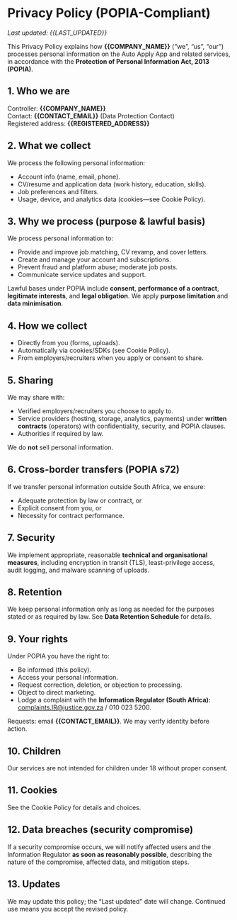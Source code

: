 # Privacy Policy (POPIA-Compliant)

_Last updated: {{LAST_UPDATED}}_

This Privacy Policy explains how **{{COMPANY_NAME}}** (“we”, “us”, “our”) processes personal information on the Auto Apply App and related services, in accordance with the **Protection of Personal Information Act, 2013 (POPIA)**.

## 1. Who we are
Controller: **{{COMPANY_NAME}}**  
Contact: **{{CONTACT_EMAIL}}** (Data Protection Contact)  
Registered address: **{{REGISTERED_ADDRESS}}**

## 2. What we collect
We process the following personal information:
- Account info (name, email, phone).
- CV/resume and application data (work history, education, skills).
- Job preferences and filters.
- Usage, device, and analytics data (cookies—see Cookie Policy).

## 3. Why we process (purpose & lawful basis)
We process personal information to:
- Provide and improve job matching, CV revamp, and cover letters.
- Create and manage your account and subscriptions.
- Prevent fraud and platform abuse; moderate job posts.
- Communicate service updates and support.

Lawful bases under POPIA include **consent**, **performance of a contract**, **legitimate interests**, and **legal obligation**. We apply **purpose limitation** and **data minimisation**.

## 4. How we collect
- Directly from you (forms, uploads).
- Automatically via cookies/SDKs (see Cookie Policy).
- From employers/recruiters when you apply or consent to share.

## 5. Sharing
We may share with:
- Verified employers/recruiters you choose to apply to.
- Service providers (hosting, storage, analytics, payments) under **written contracts** (operators) with confidentiality, security, and POPIA clauses.
- Authorities if required by law.

We do **not** sell personal information.

## 6. Cross-border transfers (POPIA s72)
If we transfer personal information outside South Africa, we ensure:
- Adequate protection by law or contract, or
- Explicit consent from you, or
- Necessity for contract performance.

## 7. Security
We implement appropriate, reasonable **technical and organisational measures**, including encryption in transit (TLS), least-privilege access, audit logging, and malware scanning of uploads.

## 8. Retention
We keep personal information only as long as needed for the purposes stated or as required by law. See **Data Retention Schedule** for details.

## 9. Your rights
Under POPIA you have the right to:
- Be informed (this policy).
- Access your personal information.
- Request correction, deletion, or objection to processing.
- Object to direct marketing.
- Lodge a complaint with the **Information Regulator (South Africa)**: complaints.IR@justice.gov.za / 010 023 5200.

Requests: email **{{CONTACT_EMAIL}}**. We may verify identity before action.

## 10. Children
Our services are not intended for children under 18 without proper consent.

## 11. Cookies
See the Cookie Policy for details and choices.

## 12. Data breaches (security compromise)
If a security compromise occurs, we will notify affected users and the Information Regulator **as soon as reasonably possible**, describing the nature of the compromise, affected data, and mitigation steps.

## 13. Updates
We may update this policy; the “Last updated” date will change. Continued use means you accept the revised policy.
